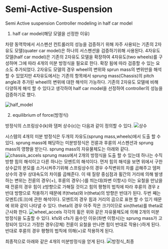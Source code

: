 # Semi-Active-Suspension
Semi Active suspension Controller modeling in half car model

1. half car model(해당 모델을 선정한 이유)

차량 동역학에서 서스펜션 컨트롤러의 성능을 검증하기 위해 자주 사용되는 기존의 2자유도 모델(quater car model)은 하나의 서스펜션을 검증하기위해 사용된다. 4자유도 모델(half car model)은 기존의 2자유도 모델을 확장하여 4자유도(two wheels)를 구성하며 그에 따라 4개의 미분 방정식을 필요로 한다. 확장 됨에 따라 검증할 수 있는 요소도 추가되었다. 2자유도 모델의 경우 wheel의 변위와 sprun mass의 변위만을 해석할 수 있었지만 4자유도에서는 기존의 항목에서 sprung mass(Chassis)의 pitch angle과 추가된 wheel의 변위에 대한 해석이 가능하다. 기존의 2자유도 모델에 비해 다양하게 해석 할 수 있다고 생각하여 half car model을 선정하여 controller의 성능을 검증하기로 했다.

![half_model](https://user-images.githubusercontent.com/79674592/110109504-e73ba180-7df0-11eb-8527-68f398297bbd.jpg)

2. equilibrium of force(방정식)

방정식의 스프링상수(k)와 댐퍼 상수(c)는 다음과 같이 정의할 수 있다.
![상수](https://user-images.githubusercontent.com/79674592/110110283-ee16e400-7df1-11eb-91d1-d36bea8d730a.PNG)

시스템의 4개의 미분 방정식은 두개의 자유도(sprung mass,wheels)에서 도출 할 수 있다. sprung mass에 해당하는 미분방정식은 전륜과 후륜의 서스펜션과 sprung mass의 영향을 받는다. sprung mass의 자유물체도는 아래와 같다.
![chassis_accels](https://user-images.githubusercontent.com/79674592/110110689-8f059f00-7df2-11eb-9b65-bda2947112a2.jpg)
sprung mass에서 2개의 방정식을 도출 할 수 있는데 하나는 수직방향 힘의 해석이고 다른 하나는 모멘트의 해석이다. 먼저 힘의 해석을 보면 위에서 구한 상수값의 분모를 소거시켜주기위해 스프링상수의 경우 수직변위의 차를 곱해주고 뎀퍼상수의 경우 상대속도의 차이를 곱해준다. 이 때 질량 중심점과 휠간의 거리에 의해 발생하는 변위는 전륜의 경우(+), 후륜의 경우(-)를 띄는데(좌변 이항시) 이는 요철을 만났을 때 전륜의 경우 힘이 z방향으로 가해질 것이고 힘의 평형의 법칙에 따라 후륜의 경우 z반대 방향으로 작용하기 때문에 lf(theta)와 lr(theta)의 방향은 반대가 된다. 
두번 째는 모멘트(토크)에 관한 해석이다. 모멘트의 경우 힘과 거리의 곱으로 표현 할 수 있기 때문에 위와 같이 나타낼 수 있다. theta의 경우 아주 작은 크기이므로 sin(theta)를 theta로 근사화 한다.
![wheel_accels](https://user-images.githubusercontent.com/79674592/110113373-5f589600-7df6-11eb-898c-89bc3fbe1df2.jpg)
각각의 휠은 위와 같은 자유물체도에 의해 2개의 미분방정식을 도출할 수 있다. kfs와 cfs가 음수인 이유(좌변 이항시)는 sprung mass가 고정되어 있다고 가정한 경우(강체) 전륜이 요철을 만나면 힘이 반대로 작용(-)하게 된다. 반대로 후륜의 경우 평형의 법칙에 의해(+)로 작용하게 된다.

최종적으로 아래와 같은 4개의 미분방정식을 얻게 된다.
![방정식_최종](https://user-images.githubusercontent.com/79674592/110116172-76998280-7dfa-11eb-9fd6-7338664585c8.png)


